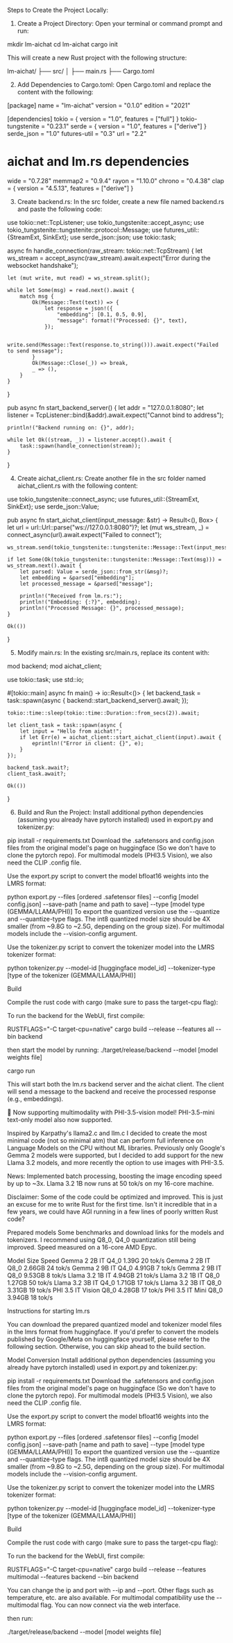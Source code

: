 
Steps to Create the Project Locally:

1. Create a Project Directory: Open your terminal or command prompt and run:

mkdir lm-aichat
cd lm-aichat
cargo init

This will create a new Rust project with the following structure:

lm-aichat/
├── src/
│   ├── main.rs
├── Cargo.toml


2. Add Dependencies to Cargo.toml: Open Cargo.toml and replace the content with the following:

[package]
name = "lm-aichat"
version = "0.1.0"
edition = "2021"

[dependencies]
tokio = { version = "1.0", features = ["full"] }
tokio-tungstenite = "0.23.1"
serde = { version = "1.0", features = ["derive"] }
serde_json = "1.0"
futures-util = "0.3"
url = "2.2"

# aichat and lm.rs dependencies
wide = "0.7.28"
memmap2 = "0.9.4"
rayon = "1.10.0"
chrono = "0.4.38"
clap = { version = "4.5.13", features = ["derive"] }


3. Create backend.rs: In the src folder, create a new file named backend.rs and paste the following code:

use tokio::net::TcpListener;
use tokio_tungstenite::accept_async;
use tokio_tungstenite::tungstenite::protocol::Message;
use futures_util::{StreamExt, SinkExt};
use serde_json::json;
use tokio::task;

async fn handle_connection(raw_stream: tokio::net::TcpStream) {
    let ws_stream = accept_async(raw_stream).await.expect("Error during the websocket handshake");

    let (mut write, mut read) = ws_stream.split();

    while let Some(msg) = read.next().await {
        match msg {
            Ok(Message::Text(text)) => {
                let response = json!({
                    "embedding": [0.1, 0.5, 0.9],
                    "message": format!("Processed: {}", text),
                });

                write.send(Message::Text(response.to_string())).await.expect("Failed to send message");
            }
            Ok(Message::Close(_)) => break,
            _ => (),
        }
    }
}

pub async fn start_backend_server() {
    let addr = "127.0.0.1:8080";
    let listener = TcpListener::bind(&addr).await.expect("Cannot bind to address");

    println!("Backend running on: {}", addr);

    while let Ok((stream, _)) = listener.accept().await {
        task::spawn(handle_connection(stream));
    }
}


4. Create aichat_client.rs: Create another file in the src folder named aichat_client.rs with the following content:

use tokio_tungstenite::connect_async;
use futures_util::{StreamExt, SinkExt};
use serde_json::Value;

pub async fn start_aichat_client(input_message: &str) -> Result<(), Box<dyn std::error::Error>> {
    let url = url::Url::parse("ws://127.0.0.1:8080")?;
    let (mut ws_stream, _) = connect_async(url).await.expect("Failed to connect");

    ws_stream.send(tokio_tungstenite::tungstenite::Message::Text(input_message.into())).await?;

    if let Some(Ok(tokio_tungstenite::tungstenite::Message::Text(msg))) = ws_stream.next().await {
        let parsed: Value = serde_json::from_str(&msg)?;
        let embedding = &parsed["embedding"];
        let processed_message = &parsed["message"];

        println!("Received from lm.rs:");
        println!("Embedding: {:?}", embedding);
        println!("Processed Message: {}", processed_message);
    }

    Ok(())
}


5. Modify main.rs: In the existing src/main.rs, replace its content with:

mod backend;
mod aichat_client;

use tokio::task;
use std::io;

#[tokio::main]
async fn main() -> io::Result<()> {
    let backend_task = task::spawn(async {
        backend::start_backend_server().await;
    });

    tokio::time::sleep(tokio::time::Duration::from_secs(2)).await;

    let client_task = task::spawn(async {
        let input = "Hello from aichat!";
        if let Err(e) = aichat_client::start_aichat_client(input).await {
            eprintln!("Error in client: {}", e);
        }
    });

    backend_task.await?;
    client_task.await?;

    Ok(())
}


6. Build and Run the Project: 
Install additional python dependencies (assuming you already have pytorch installed) used in export.py and tokenizer.py:

pip install -r requirements.txt
Download the .safetensors and config.json files from the original model's page on huggingface (So we don't have to clone the pytorch repo). For multimodal models (PHI3.5 Vision), we also need the CLIP .config file.

Use the export.py script to convert the model bfloat16 weights into the LMRS format:

python export.py --files [ordered .safetensor files] --config [model config.json] --save-path [name and path to save] --type [model type (GEMMA/LLAMA/PHI)]
To export the quantized version use the --quantize and --quantize-type flags. The int8 quantized model size should be 4X smaller (from ~9.8G to ~2.5G, depending on the group size). For multimodal models include the --vision-config argument.

Use the tokenizer.py script to convert the tokenizer model into the LMRS tokenizer format:

python tokenizer.py --model-id [huggingface model_id] --tokenizer-type [type of the tokenizer (GEMMA/LLAMA/PHI)]

Build

Compile the rust code with cargo (make sure to pass the target-cpu flag):

To run the backend for the WebUI, first compile:

RUSTFLAGS="-C target-cpu=native" cargo build --release --features all --bin backend

then start the model by running:
./target/release/backend --model [model weights file]



cargo run

This will start both the lm.rs backend server and the aichat client. The client will send a message to the backend and receive the processed response (e.g., embeddings).



🌃 Now supporting multimodality with PHI-3.5-vision model! PHI-3.5-mini text-only model also now supported.

Inspired by Karpathy's llama2.c and llm.c I decided to create the most minimal code (not so minimal atm) that can perform full inference on Language Models on the CPU without ML libraries. Previously only Google's Gemma 2 models were supported, but I decided to add support for the new Llama 3.2 models, and more recently the option to use images with PHI-3.5.

News: Implemented batch processing, boosting the image encoding speed by up to ~3x. Llama 3.2 1B now runs at 50 tok/s on my 16-core machine.

Disclaimer: Some of the code could be optimized and improved. This is just an excuse for me to write Rust for the first time. Isn't it incredible that in a few years, we could have AGI running in a few lines of poorly written Rust code?

Prepared models
Some benchmarks and download links for the models and tokenizers. I recommend using Q8_0, Q4_0 quantization still being improved. Speed measured on a 16-core AMD Epyc.

Model	Size	Speed
Gemma 2 2B IT Q4_0	1.39G	20 tok/s
Gemma 2 2B IT Q8_0	2.66GB	24 tok/s
Gemma 2 9B IT Q4_0	4.91GB	7 tok/s
Gemma 2 9B IT Q8_0	9.53GB	8 tok/s
Llama 3.2 1B IT	4.94GB	21 tok/s
Llama 3.2 1B IT Q8_0	1.27GB	50 tok/s
Llama 3.2 3B IT Q4_0	1.71GB	17 tok/s
Llama 3.2 3B IT Q8_0	3.31GB	19 tok/s
PHI 3.5 IT Vision Q8_0	4.28GB	17 tok/s
PHI 3.5 IT Mini Q8_0	3.94GB	18 tok/s

Instructions for starting lm.rs

You can download the prepared quantized model and tokenizer model files in the lmrs format from huggingface. If you'd prefer to convert the models published by Google/Meta on huggingface yourself, please refer to the following section. Otherwise, you can skip ahead to the build section.

Model Conversion
Install additional python dependencies (assuming you already have pytorch installed) used in export.py and tokenizer.py:

pip install -r requirements.txt
Download the .safetensors and config.json files from the original model's page on huggingface (So we don't have to clone the pytorch repo). For multimodal models (PHI3.5 Vision), we also need the CLIP .config file.

Use the export.py script to convert the model bfloat16 weights into the LMRS format:

python export.py --files [ordered .safetensor files] --config [model config.json] --save-path [name and path to save] --type [model type (GEMMA/LLAMA/PHI)]
To export the quantized version use the --quantize and --quantize-type flags. The int8 quantized model size should be 4X smaller (from ~9.8G to ~2.5G, depending on the group size). For multimodal models include the --vision-config argument.

Use the tokenizer.py script to convert the tokenizer model into the LMRS tokenizer format:

python tokenizer.py --model-id [huggingface model_id] --tokenizer-type [type of the tokenizer (GEMMA/LLAMA/PHI)]

Build

Compile the rust code with cargo (make sure to pass the target-cpu flag):

To run the backend for the WebUI, first compile:

RUSTFLAGS="-C target-cpu=native" cargo build --release --features multimodal --features backend --bin backend

You can change the ip and port with --ip and --port. Other flags such as temperature, etc. are also available. For multimodal compatibility use the --multimodal flag. You can now connect via the web interface.

then run:

./target/release/backend --model [model weights file]
